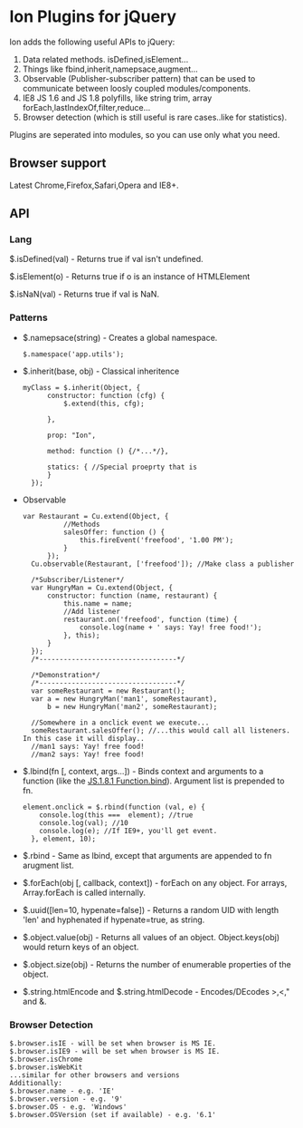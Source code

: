 # Ion Plugins for jQuery

Ion adds the following useful APIs to jQuery:

1. Data related methods. isDefined,isElement...
2. Things like fbind,inherit,namepsace,augment...
3. Observable (Publisher-subscriber pattern) that can be used to communicate between loosly coupled modules/components.
3. IE8 JS 1.6 and JS 1.8 polyfills, like string trim, array forEach,lastIndexOf,filter,reduce...
4. Browser detection (which is still useful is rare cases..like for statistics).

Plugins are seperated into modules, so you can use only what you need.

## Browser support

Latest Chrome,Firefox,Safari,Opera and IE8+.

## API

### Lang

$.isDefined(val) - Returns true if val isn't undefined.

$.isElement(o) - Returns true if o is an instance of HTMLElement

$.isNaN(val) - Returns true if val is NaN.

### Patterns

* $.namepsace(string) - Creates a global namespace.

  ``$.namespace('app.utils');``

* $.inherit(base, obj) - Classical inheritence

    <pre><code>myClass = $.inherit(Object, {
        constructor: function (cfg) {
            $.extend(this, cfg);
    
        },
    
        prop: "Ion",
    
        method: function () {/*...*/},
    
        statics: { //Special proeprty that is
        }
    });</code></pre>

* Observable

    <pre><code>var Restaurant = Cu.extend(Object, {
            //Methods
            salesOffer: function () {
                this.fireEvent('freefood', '1.00 PM');
            }
        });
    Cu.observable(Restaurant, ['freefood']); //Make class a publisher
    
    /*Subscriber/Listener*/
    var HungryMan = Cu.extend(Object, {
        constructor: function (name, restaurant) {
            this.name = name;
            //Add listener
            restaurant.on('freefood', function (time) {
                console.log(name + ' says: Yay! free food!');
            }, this);
        }
    });
    /*----------------------------------*/
    
    /*Demonstration*/
    /*----------------------------------*/
    var someRestaurant = new Restaurant();
    var a = new HungryMan('man1', someRestaurant),
        b = new HungryMan('man2', someRestaurant);
    
    //Somewhere in a onclick event we execute...
    someRestaurant.salesOffer(); //...this would call all listeners. In this case it will display..
    //man1 says: Yay! free food!
    //man2 says: Yay! free food!</code></pre>

* $.lbind(fn [, context, args...]) - Binds context and arguments to a function (like the [JS.1.8.1 Function.bind](https://developer.mozilla.org/en-US/docs/JavaScript/Reference/Global_Objects/Function/bind)). Argument list is prepended to fn.

    <pre><code>element.onclick = $.rbind(function (val, e) {
      console.log(this ===  element); //true
      console.log(val); //10
      console.log(e); //If IE9+, you'll get event.
    }, element, 10);</code></pre>

* $.rbind - Same as lbind, except that arguments are appended to fn arugment list.

* $.forEach(obj [, callback, context]) - forEach on any object. For arrays, Array.forEach is called internally.
* $.uuid([len=10, hypenate=false]) - Returns a random UID with length 'len' and hyphenated if hypenate=true, as string.
* $.object.value(obj) - Returns all values of an object. Object.keys(obj) would return keys of an object.
* $.object.size(obj) - Returns the number of enumerable properties of the object.
* $.string.htmlEncode and $.string.htmlDecode - Encodes/DEcodes >,<," and &.

### Browser Detection

<pre><code>$.browser.isIE - will be set when browser is MS IE.
$.browser.isIE9 - will be set when browser is MS IE.
$.browser.isChrome
$.browser.isWebKit
...similar for other browsers and versions
Additionally:
$.browser.name - e.g. 'IE'
$.browser.version - e.g. '9'
$.browser.OS - e.g. 'Windows'
$.browser.OSVersion (set if available) - e.g. '6.1'
</code></pre>
